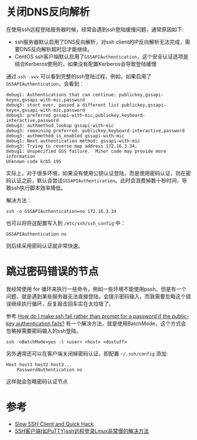 # 关闭DNS反向解析

在使用ssh远程登陆服务器时候，经常会遇到ssh登陆缓慢问题，通常原因如下:

* ssh服务器默认启用了DNS反向解析，对ssh client的IP反向解析无法完成，需要DNS反向解析超时后才能继续。
* CentOS ssh客户端默认启用了`GSSAPIAuthentication`，这个安全认证选项是结合Kerberos使用的，如果没有配置Kerberos会导致登陆缓慢

通过 `ssh -vvv` 可以看到完整的ssh登陆过程，例如，如果启用了`GSSAPIAuthentication`，会看到：

```
debug1: Authentications that can continue: publickey,gssapi-keyex,gssapi-with-mic,password
debug3: start over, passed a different list publickey,gssapi-keyex,gssapi-with-mic,password
debug3: preferred gssapi-with-mic,publickey,keyboard-interactive,password
debug3: authmethod_lookup gssapi-with-mic
debug3: remaining preferred: publickey,keyboard-interactive,password
debug3: authmethod_is_enabled gssapi-with-mic
debug1: Next authentication method: gssapi-with-mic
debug3: Trying to reverse map address 172.16.3.34.
debug1: Unspecified GSS failure.  Minor code may provide more information
Unknown code krb5 195
```

实际上，对于很多环境，如果没有使用公钥认证登陆，而是使用密码认证，则在密码认证之前，默认会尝试`GSSAPIAuthentication`。此时会浪费掉数十秒时间，导致ssh执行脚本效率降低。

解决方法：

```
ssh -o GSSAPIAuthentication=no 172.16.3.34
```

也可以将将这配置写入到 `/etc/ssh/ssh_config` 中：

```
GSSAPIAuthentication no
```

则后续采用密码认证就非常快速。

# 跳过密码错误的节点

我经常使用 for 循环来执行一些命令，例如一些环境不能使用pssh。但是有一个问题，就是遇到某些服务器无法直接登陆，会提示密码输入。而我需要忽略这个错误继续执行循环，反复敲击回车实在太垃圾了。

参考 [How do I make ssh fail rather than prompt for a password if the public-key authentication fails?](https://serverfault.com/questions/61915/how-do-i-make-ssh-fail-rather-than-prompt-for-a-password-if-the-public-key-authe) 有一个解决方法，就是使用BatchMode，这个方式会忽略掉需要密码输入的ssh登陆。

```
ssh -oBatchMode=yes -l <user> <host> <dostuff>
```

另外通常还可以在客户端关闭掉密码认证，即配置 `~/.ssh/config` 添加:

```
Host host1 host2 host3...
    PasswordAuthentication no
```

这样就会忽略密码认证节点

# 参考

* [Slow SSH Client and Quick Hack](http://www.doublecloud.org/2013/06/slow-ssh-client-and-quick-hack/)
* [SSH客户端(如PuTTY)ssh远程登录Linux非常慢的解决方法](http://blog.useasp.net/archive/2014/05/19/solved-the-problem-of-ssh-client-such-as-putty-remote-login-linux-very-slowly.aspx)